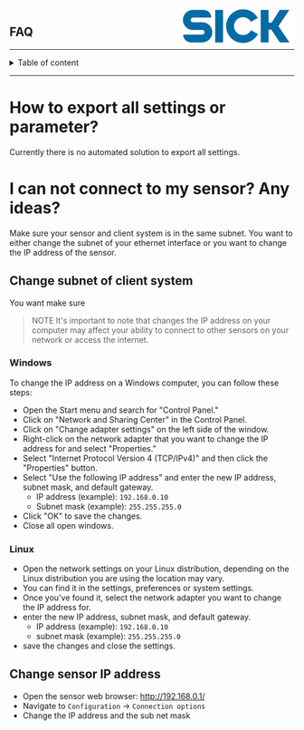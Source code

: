 <img align=right width="200" src="../docs/img/sick-logo.jpg"/> 

FAQ
---

---------

<details>
  <summary>Table of content</summary>

- [How to export all settings or parameter?](#how-to-export-all-settings-or-parameter)
- [I can not connect to my sensor? Any ideas?](#i-can-not-connect-to-my-sensor-any-ideas)
  - [Change subnet of client system](#change-subnet-of-client-system)
    - [Windows](#windows)
    - [Linux](#linux)
  - [Change sensor IP address](#change-sensor-ip-address)


</details>

---------

# How to export all settings or parameter?

Currently there is no automated solution to export all settings.

# I can not connect to my sensor? Any ideas?

Make sure your sensor and client system is in the same subnet. You want to either change the subnet of your ethernet interface or you want to change the IP address of the sensor.

## Change subnet of client system

You want make sure
> NOTE 
> It's important to note that changes the IP address on your computer may affect your ability to connect to other sensors on your network or access the internet. 

### Windows
To change the IP address on a Windows computer, you can follow these steps:
  
- Open the Start menu and search for "Control Panel."
- Click on "Network and Sharing Center" in the Control Panel.
- Click on "Change adapter settings" on the left side of the window.
- Right-click on the network adapter that you want to change the IP address for and select "Properties."
- Select "Internet Protocol Version 4 (TCP/IPv4)" and then click the "Properties" button.
- Select "Use the following IP address" and enter the new IP address, subnet mask, and default gateway.
  - IP address (example): `192.168.0.10`
  - Subnet mask (example): `255.255.255.0`
- Click "OK" to save the changes.
- Close all open windows.

### Linux
- Open the network settings on your Linux distribution, depending on the Linux distribution you are using the location may vary.
- You can find it in the settings, preferences or system settings.
- Once you've found it, select the network adapter you want to change the IP address for.
- enter the new IP address, subnet mask, and default gateway.
  - IP address (example): `192.168.0.10`
  - subnet mask (example): `255.255.255.0`
- save the changes and close the settings.

## Change sensor IP address
- Open the sensor web browser: http://192.168.0.1/
- Navigate to `Configuration` &rarr; `Connection options`
- Change the IP address and the sub net mask